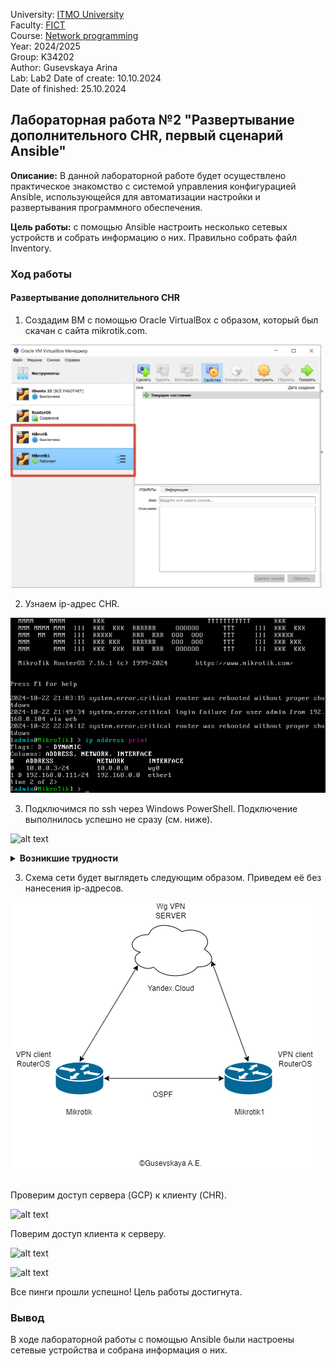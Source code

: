 University: [ITMO University](https://itmo.ru/ru/)  
Faculty: [FICT](https://fict.itmo.ru)  
Course: [Network programming](https://github.com/itmo-ict-faculty/network-programming)  
Year: 2024/2025  
Group: K34202  
Author: Gusevskaya Arina  
Lab: Lab2 
Date of create: 10.10.2024  
Date of finished: 25.10.2024 

## Лабораторная работа №2 "Развертывание дополнительного CHR, первый сценарий Ansible"

<b>Описание:</b> В данной лабораторной работе будет осуществлено практическое знакомство с системой управления конфигурацией Ansible, использующейся для автоматизации настройки и развертывания программного обеспечения.
<p><b>Цель работы:</b> с помощью Ansible настроить несколько сетевых устройств и собрать информацию о них. Правильно собрать файл Inventory.</p>

### Ход работы
#### Развертывание дополнительного CHR
1. Создадим ВМ с помощью Oracle VirtualBox с образом, который был скачан с сайта mikrotik.com.

<img src="img/monitor.png" width="500">

2. Узнаем ip-адрес СНR.

![alt text](img/ip.png)

3. Подключимся по ssh через Windows PowerShell. Подключение выполнилось успешно не сразу (см. ниже).

![alt text](img/powershell.png)

<details>
   
<summary><b>Возникшие трудности</b></summary>
<p></p>

В лабораторной работе №1 было приянто решение развернуть VPN сервер на Google Cloud. При первом подключении VPN туннель был создан и протестирован успешно. Но при выполнении лабороторной работы №2 возникли трудности при попытке подключения. По соету преподавателя, было принято решение развернуть сервер на Yandex Cloud и повторно создать Wireguard VPN туннель c клиентом на ВМ Mikrotik.

1. Создадим ВМ в Yandex Cloud на образе Ubuntu 20.04.

![alt text](img/create.png)

2. Проверим конфигурацию и корректность работы ВМ.

![alt text](img/conf.png)


3. Установим python3 и ansible. Убедимся, что всё установлено корректно.
   
P.S. В команде проверки `ls -la /usr/bin/python3*` используем символ *, потому что мы не знаем, какая конкретно версия установлена и не можем её указать.

![alt text](img/install.png)

</details>

3. Схема сети будет выглядеть следующим образом. Приведем её без нанесения ip-адресов.

![alt text](img/network.drawio.png)  




### 

Проверим доступ сервера (GCP) к клиенту (CHR).

![alt text](img/pingvm.png)

Поверим доступ клиента к серверу.

![alt text](img/pinggcp.png)

![alt text](img/pingipgcp.png)

Все пинги прошли успешно! Цель работы достигнута.

### Вывод
В ходе лабораторной работы с помощью Ansible были настроены сетевые устройства и собрана информация о них.

